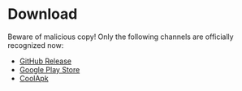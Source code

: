 # Download
Beware of malicious copy! Only the following channels are officially recognized now:
* [GitHub Release](https://github.com/FreezeYou/FreezeYou/releases)
* [Google Play Store](https://play.google.com/cf.playhi.freezeyou)
* [CoolApk](https://www.coolapk.com/apk/165728)


